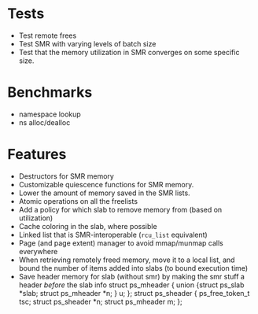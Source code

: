 # Tests

- Test remote frees
- Test SMR with varying levels of batch size
- Test that the memory utilization in SMR converges on some specific size.

# Benchmarks

- namespace lookup
- ns alloc/dealloc

# Features

- Destructors for SMR memory
- Customizable quiescence functions for SMR memory.
- Lower the amount of memory saved in the SMR lists.
- Atomic operations on all the freelists
- Add a policy for which slab to remove memory from (based on utilization)
- Cache coloring in the slab, where possible
- Linked list that is SMR-interoperable (`rcu_list` equivalent)
- Page (and page extent) manager to avoid mmap/munmap calls everywhere
- When retrieving remotely freed memory, move it to a local list, and
  bound the number of items added into slabs (to bound execution time)
- Save header memory for slab (without smr) by making the smr stuff a header _before_ the slab info
  struct ps_mheader { union {struct ps_slab *slab; struct ps_mheader *n; } u; };
  struct ps_sheader { ps_free_token_t tsc; struct ps_sheader *n; struct ps_mheader m; };
